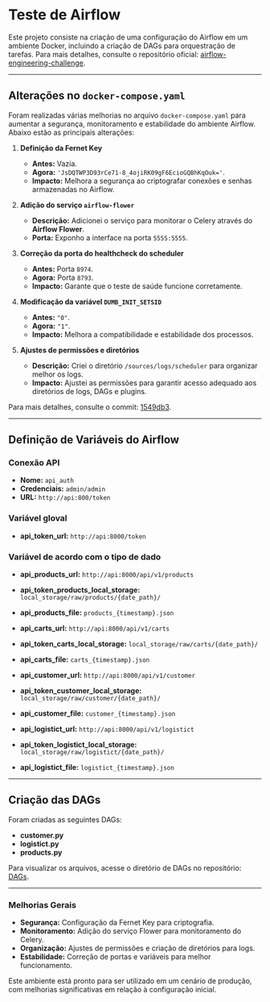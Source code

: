 # Teste de Airflow

Este projeto consiste na criação de uma configuração do Airflow em um ambiente Docker, incluindo a criação de DAGs para orquestração de tarefas. Para mais detalhes, consulte o repositório oficial: [airflow-engineering-challenge](https://github.com/claudioviniciuso/airflow-engineering-challenge).

---

## Alterações no `docker-compose.yaml`

Foram realizadas várias melhorias no arquivo `docker-compose.yaml` para aumentar a segurança, monitoramento e estabilidade do ambiente Airflow. Abaixo estão as principais alterações:

1. **Definição da Fernet Key**  
   - **Antes:** Vazia.  
   - **Agora:** `'JsDQTWP3D93rCe71-8_4ojiRK09gF6EcioGQBhKqOuk='`.  
   - **Impacto:** Melhora a segurança ao criptografar conexões e senhas armazenadas no Airflow.

2. **Adição do serviço `airflow-flower`**  
   - **Descrição:** Adicionei o serviço para monitorar o Celery através do **Airflow Flower**.  
   - **Porta:** Exponho a interface na porta `5555:5555`.

3. **Correção da porta do healthcheck do scheduler**  
   - **Antes:** Porta `8974`.  
   - **Agora:** Porta `8793`.  
   - **Impacto:** Garante que o teste de saúde funcione corretamente.

4. **Modificação da variável `DUMB_INIT_SETSID`**  
   - **Antes:** `"0"`.  
   - **Agora:** `"1"`.  
   - **Impacto:** Melhora a compatibilidade e estabilidade dos processos.

5. **Ajustes de permissões e diretórios**  
   - **Descrição:** Criei o diretório `/sources/logs/scheduler` para organizar melhor os logs.  
   - **Impacto:** Ajustei as permissões para garantir acesso adequado aos diretórios de logs, DAGs e plugins.

Para mais detalhes, consulte o commit: [1549db3](https://github.com/crebollobr/airflow-engineering-challenge/commit/1549db315402739ff4d3f6d25102a3219319fc42).

---

## Definição de Variáveis do Airflow

### Conexão API
- **Nome:** `api_auth`  
- **Credenciais:** `admin/admin`  
- **URL:** `http://api:800/token`

### Variável gloval
- **api_token_url:** `http://api:8000/token`
### Variável de acordo com o tipo de dado  
- **api_products_url:** `http://api:8000/api/v1/products`
- **api_token_products_local_storage:** `local_storage/raw/products/{date_path}/`  
- **api_products_file:** `products_{timestamp}.json`

- **api_carts_url:** `http://api:8000/api/v1/carts`  
- **api_token_carts_local_storage:** `local_storage/raw/carts/{date_path}/`  
- **api_carts_file:** `carts_{timestamp}.json`

- **api_customer_url:** `http://api:8000/api/v1/customer`  
- **api_token_customer_local_storage:** `local_storage/raw/customer/{date_path}/`  
- **api_customer_file:** `customer_{timestamp}.json`

- **api_logistict_url:** `http://api:8000/api/v1/logistict`  
- **api_token_logistict_local_storage:** `local_storage/raw/logistict/{date_path}/`  
- **api_logistict_file:** `logistict_{timestamp}.json`

---

## Criação das DAGs

Foram criadas as seguintes DAGs:
- **customer.py**  
- **logistict.py**  
- **products.py**

Para visualizar os arquivos, acesse o diretório de DAGs no repositório: [DAGs](https://github.com/crebollobr/airflow-engineering-challenge/tree/main/DAGS).

---

### Melhorias Gerais
- **Segurança:** Configuração da Fernet Key para criptografia.  
- **Monitoramento:** Adição do serviço Flower para monitoramento do Celery.  
- **Organização:** Ajustes de permissões e criação de diretórios para logs.  
- **Estabilidade:** Correção de portas e variáveis para melhor funcionamento.

Este ambiente está pronto para ser utilizado em um cenário de produção, com melhorias significativas em relação à configuração inicial.
